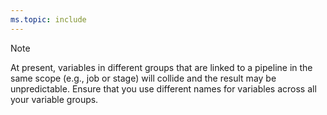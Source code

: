 ```yaml
---
ms.topic: include
---
```


> [!NOTE]
> At present, variables in different groups that are linked to a pipeline in the same scope (e.g., job or stage) will collide
> and the result may be unpredictable. Ensure that you use different names for variables across all your variable groups.
